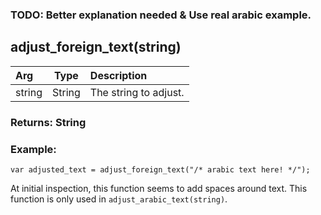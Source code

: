 ### TODO: Better explanation needed & Use real arabic example.

## adjust_foreign_text(string)

|Arg|Type|Description|
|:--|---|:--|
|string|String|The string to adjust.|

### Returns: String
### Example:
```gml
var adjusted_text = adjust_foreign_text("/* arabic text here! */");
```
At initial inspection, this function seems to add spaces around text.
This function is only used in `adjust_arabic_text(string)`.